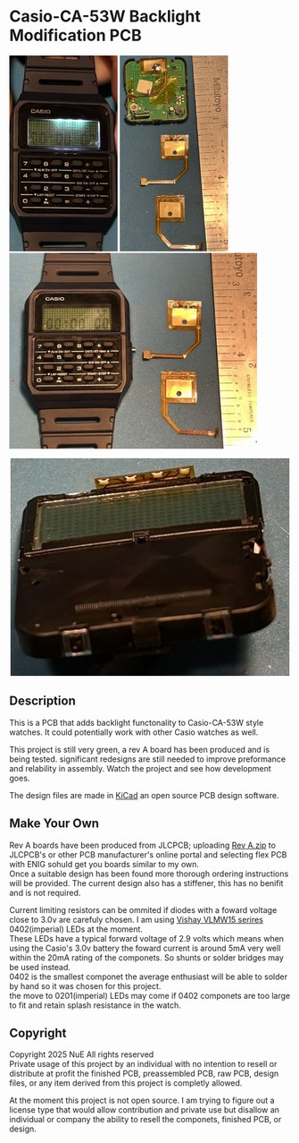 # Casio-CA-53W Backlight Modification PCB

<p float="middle">
  <img src=pictures/Demo.JPEG height="350" />
  <img src=pictures/Installed.JPEG height="350" />
  <img src=pictures/Demo2.JPEG height="350" /> 
</p>

<div align="center">
<img src=pictures/Installed%20Leds.JPEG width="500">
</div>

## Description
This is a PCB that adds backlight functonality to Casio-CA-53W style watches. It could potentially work with other Casio watches as well.

This project is still very green, a rev A board has been produced and is being tested. significant redesigns are still needed to improve preformance and relability in assembly.
Watch the project and see how development goes.

The design files are made in [KiCad](https://www.kicad.org/) an open source PCB design software.

## Make Your Own
Rev A boards have been produced from JLCPCB; uploading [Rev A.zip](Gerber%20Files/Rev%20A/Rev%20A.zip) to JLCPCB's or other PCB manufacturer's online portal and selecting flex PCB with ENIG sohuld get you boards similar to my own.  
Once a suitable design has been found more thorough ordering instructions will be provided. The current design also has a stiffener, this has no benifit and is not required.

Current limiting resistors can be ommited if diodes with a foward voltage close to 3.0v are carefuly chosen. I am using [Vishay VLMW15 serires](https://www.digikey.com/en/products/detail/vishay-semiconductor-opto-division/VLMW1500-GS08/3504672) 0402(imperial) LEDs at the moment.  
These LEDs have a typical forward voltage of 2.9 volts which means when using the Casio's 3.0v battery the foward current is around 5mA very well within the 20mA rating of the componets. So shunts or solder bridges may be used instead.  
0402 is the smallest componet the average enthusiast will be able to solder by hand so it was chosen for this project.  
the move to 0201(imperial) LEDs may come if 0402 componets are too large to fit and retain splash resistance in the watch.


## Copyright
Copyright 2025 NuE All rights reserved  
Private usage of this project by an individual with no intention to resell or distribute at profit the finished PCB, preassembled PCB, raw PCB, design files, or any item derived from this project is completly allowed.

At the moment this project is not open source. I am trying to figure out a license type that would allow contribution and private use but disallow an individual or company the ability to resell the componets, finished PCB, or design.